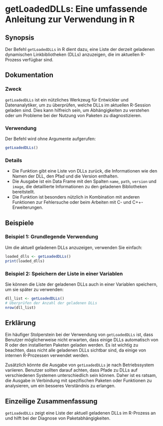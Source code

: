 <!--
Meta Description: # getLoadedDLLs: Eine umfassende Anleitung zur Verwendung in R ## Synopsis Der Befehl `getLoadedDLLs` in R dient dazu, eine Liste der derzeit geladene...
Meta Keywords: der, die, dlls, getloadeddlls, geladenen
-->

# getLoadedDLLs: Eine umfassende Anleitung zur Verwendung in R

## Synopsis
Der Befehl `getLoadedDLLs` in R dient dazu, eine Liste der derzeit geladenen dynamischen Linkbibliotheken (DLLs) anzuzeigen, die im aktuellen R-Prozess verfügbar sind.

## Dokumentation
### Zweck
`getLoadedDLLs` ist ein nützliches Werkzeug für Entwickler und Datenanalytiker, um zu überprüfen, welche DLLs im aktuellen R-Session geladen sind. Dies kann hilfreich sein, um Abhängigkeiten zu verstehen oder um Probleme bei der Nutzung von Paketen zu diagnostizieren.

### Verwendung
Der Befehl wird ohne Argumente aufgerufen:

```R
getLoadedDLLs()
```

### Details
- Die Funktion gibt eine Liste von DLLs zurück, die Informationen wie den Namen der DLL, den Pfad und die Version enthalten.
- Die Ausgabe ist ein Data Frame mit den Spalten `name`, `path`, `version` und `image`, die detaillierte Informationen zu den geladenen Bibliotheken bereitstellt.
- Die Funktion ist besonders nützlich in Kombination mit anderen Funktionen zur Fehlersuche oder beim Arbeiten mit C- und C++-Erweiterungen.

## Beispiele
### Beispiel 1: Grundlegende Verwendung
Um die aktuell geladenen DLLs anzuzeigen, verwenden Sie einfach:

```R
loaded_dlls <- getLoadedDLLs()
print(loaded_dlls)
```

### Beispiel 2: Speichern der Liste in einer Variablen
Sie können die Liste der geladenen DLLs auch in einer Variablen speichern, um sie später zu verwenden:

```R
dll_list <- getLoadedDLLs()
# Überprüfen der Anzahl der geladenen DLLs
nrow(dll_list)
```

## Erklärung
Ein häufiger Stolperstein bei der Verwendung von `getLoadedDLLs` ist, dass Benutzer möglicherweise nicht erwarten, dass einige DLLs automatisch von R oder den installierten Paketen geladen werden. Es ist wichtig zu beachten, dass nicht alle geladenen DLLs sichtbar sind, da einige von internen R-Prozessen verwendet werden.

Zusätzlich könnte die Ausgabe von `getLoadedDLLs` je nach Betriebssystem variieren. Benutzer sollten darauf achten, dass Pfade zu DLLs auf verschiedenen Systemen unterschiedlich sein können. Daher ist es ratsam, die Ausgabe in Verbindung mit spezifischen Paketen oder Funktionen zu analysieren, um ein besseres Verständnis zu erlangen.

## Einzeilige Zusammenfassung
`getLoadedDLLs` zeigt eine Liste der aktuell geladenen DLLs im R-Prozess an und hilft bei der Diagnose von Paketabhängigkeiten.